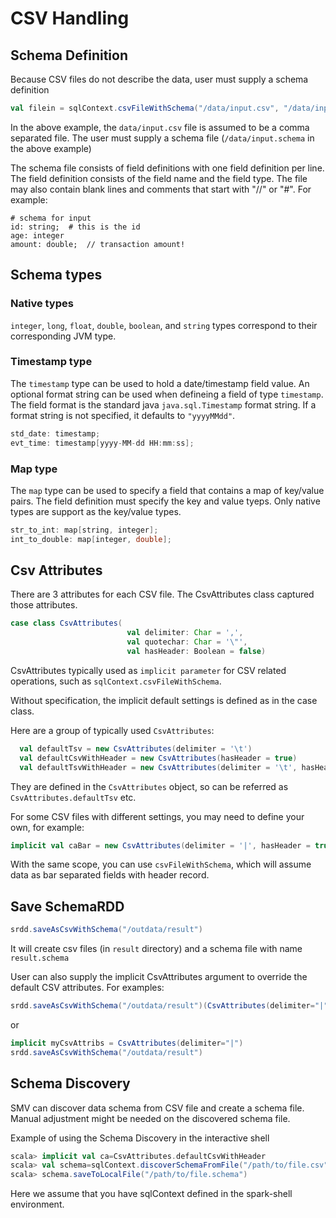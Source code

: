 # CSV Handling

## Schema Definition

Because CSV files do not describe the data, user must supply a schema definition 
```scala
val filein = sqlContext.csvFileWithSchema("/data/input.csv", "/data/input.schema")
```

In the above example, the `data/input.csv` file is assumed to be a comma separated file. The user must supply a schema file (`/data/input.schema` in the above example)

The schema file consists of field definitions with one field definition per line.  The field definition consists of the field name and the field type.  The file may also contain blank lines and comments that start with "//" or "#".  For example:
```
# schema for input
id: string;  # this is the id
age: integer
amount: double;  // transaction amount!
```

## Schema types
### Native types
`integer`, `long`, `float`, `double`, `boolean`, and `string` types correspond to their corresponding JVM type.
### Timestamp type
The `timestamp` type can be used to hold a date/timestamp field value.  An optional format string can be used when defineing a field of type `timestamp`.  The field format is the standard java `java.sql.Timestamp` format string.  If a format string is not specified, it defaults to `"yyyyMMdd"`.
```scala
std_date: timestamp;
evt_time: timestamp[yyyy-MM-dd HH:mm:ss];
```
### Map type
The `map` type can be used to specify a field that contains a map of key/value pairs.  The field definition must specify the key and value tyeps.  Only native types are support as the key/value types.
```scala
str_to_int: map[string, integer];
int_to_double: map[integer, double];
```

## Csv Attributes 
There are 3 attributes for each CSV file. The CsvAttributes class captured those attributes.
```scala
case class CsvAttributes(
                          val delimiter: Char = ',',
                          val quotechar: Char = '\"',
                          val hasHeader: Boolean = false)
```
CsvAttributes typically used as `implicit parameter` for CSV related operations, such as `sqlContext.csvFileWithSchema`. 

Without specification, the implicit default settings is defined as in the case class. 

Here are a group of typically used `CsvAttributes`:
```scala
  val defaultTsv = new CsvAttributes(delimiter = '\t')
  val defaultCsvWithHeader = new CsvAttributes(hasHeader = true)
  val defaultTsvWithHeader = new CsvAttributes(delimiter = '\t', hasHeader = true)
```

They are defined in the ```CsvAttributes``` object, so can be referred as ```CsvAttributes.defaultTsv``` etc.

For some CSV files with different settings, you may need to define your own, for example:
```scala
implicit val caBar = new CsvAttributes(delimiter = '|', hasHeader = true)
```
With the same scope, you can use `csvFileWithSchema`, which will assume data as bar separated 
fields with header record.

## Save SchemaRDD

```scala
srdd.saveAsCsvWithSchema("/outdata/result")
```
It will create csv files (in `result` directory) and a schema file with name `result.schema`

User can also supply the implicit CsvAttributes argument to override the default CSV attributes.  For examples:
```scala
srdd.saveAsCsvWithSchema("/outdata/result")(CsvAttributes(delimiter="|")
```
or
```scala
implicit myCsvAttribs = CsvAttributes(delimiter="|")
srdd.saveAsCsvWithSchema("/outdata/result")
```

## Schema Discovery

SMV can discover data schema from CSV file and create a schema file. Manual adjustment might be needed on the discovered schema file.

Example of using the Schema Discovery in the interactive shell

```scala
scala> implicit val ca=CsvAttributes.defaultCsvWithHeader
scala> val schema=sqlContext.discoverSchemaFromFile("/path/to/file.csv", 100000)
scala> schema.saveToLocalFile("/path/to/file.schema")
```

Here we assume that you have sqlContext defined in the spark-shell environment. 
